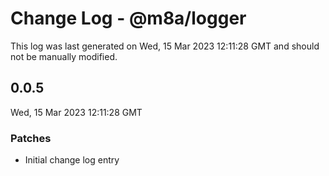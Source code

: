 # Change Log - @m8a/logger

This log was last generated on Wed, 15 Mar 2023 12:11:28 GMT and should not be manually modified.

## 0.0.5
Wed, 15 Mar 2023 12:11:28 GMT

### Patches

- Initial change log entry

